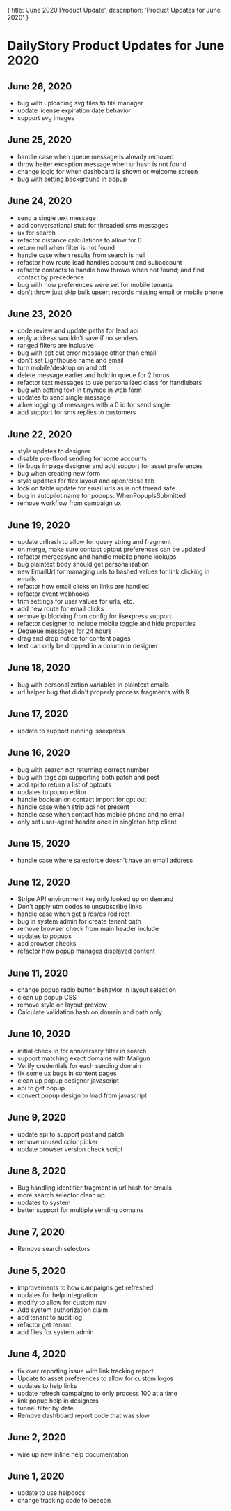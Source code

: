 {
	title: 'June 2020 Product Update',
	description: 'Product Updates for June 2020'
}
# DailyStory Product Updates for June 2020
## June 26, 2020
* bug with uploading svg files to file manager
* update license expiration date behavior
* support svg images

## June 25, 2020
* handle case when queue message is already removed
* throw better exception message when urlhash is not found
* change logic for when dashboard is shown or welcome screen
* bug with setting background in popup

## June 24, 2020
* send a single text message
* add conversational stub for threaded sms messages
* ux for search
* refactor distance calculations to allow for 0
* return null when filter is not found
* handle case when results from search is null
* refactor how route lead handles account and subaccount
* refactor contacts to handle how throws when not found; and find contact by precedence
* bug with how preferences were set for mobile tenants
* don't throw just skip bulk upsert records missing email or mobile phone

## June 23, 2020
* code review and update paths for lead api
* reply address wouldn't save if no senders
* ranged filters are inclusive
* bug with opt out error message other than email
* don't set Lighthouse name and email
* turn mobile/desktop on and off
* delete message earlier and hold in queue for 2 horus
* refactor text messages to use personalized class for handlebars
* bug wth setting text in tinymce in web form
* updates to send single message
* allow logging of messages with a 0 id for send single
* add support for sms replies to customers

## June 22, 2020
* style updates to designer
* disable pre-flood sending for some accounts
* fix bugs in page designer and add support for asset preferences
* bug when creating new form
* style updates for flex layout and open/close tab
* lock on table update for email urls as is not thread safe
* bug in autopilot name for popups: WhenPopupIsSubmitted
* remove workflow from campaign ux

## June 19, 2020
* update urlhash to allow for query string and fragment
* on merge, make sure contact optout preferences can be updated
* refactor mergeasync and handle mobile phone lookups
* bug plaintext body should get personalization
* new EmailUrl for managing urls to hashed values for link clicking in emails
* refactor how email clicks on links are handled
* refactor event webhooks
* trim settings for user values for urls, etc.
* add new route for email clicks
* remove ip blocking from config for iisexpress support
* refactor designer to include mobile toggle and hide properties
* Dequeue messages for 24 hours
* drag and drop notice for content pages
* text can only be dropped in a column in designer

## June 18, 2020
* bug with personalization variables in plaintext emails
* url helper bug that didn't properly process fragments with &

## June 17, 2020
* update to support running issexpress

## June 16, 2020
* bug with search not returning correct number 
* bug with tags api supporting both patch and post
* add api to return a list of optouts
* updates to popup editor
* handle boolean on contact import for opt out
* handle case when strip api not present
* handle case when contact has mobile phone and no email
* only set user-agent header once in singleton http client

## June 15, 2020
* handle case where salesforce doesn't have an email address

## June 12, 2020
* Stripe API environment key only looked up on demand
* Don't apply utm codes to unsubscribe links
* handle case when get a /ds/ds redirect
* bug in system admin for create tenant path
* remove browser check from main header include
* updates to popups
* add browser checks
* refactor how popup manages displayed content

## June 11, 2020
* change popup radio button behavior in layout selection
* clean up popup CSS
* remove style on layout preview
* Calculate validation hash on domain and path only

## June 10, 2020
* initial check in for anniversary filter in search
* support matching exact domains with Mailgun
* Verify credentials for each sending domain
* fix some ux bugs in content pages
* clean up popup designer javascript
* api to get popup
* convert popup design to load from javascript

## June 9, 2020
* update api to support post and patch
* remove unused color picker
* update browser version check script

## June 8, 2020
* Bug handling identifier fragment in url hash for emails
* more search selector clean up
* updates to system
* better support for multiple sending domains

## June 7, 2020
* Remove search selectors

## June 5, 2020
* improvements to how campaigns get refreshed
* updates for help integration
* modify to allow for custom nav
* Add system authorization claim
* add tenant to audit log
* refactor get tenant
* add files for system admin

## June 4, 2020
* fix over reporting issue with link tracking report
* Update to asset preferences to allow for custom logos
* updates to help links
* update refresh campaigns to only process 100 at a time
* link popup help in designers
* funnel filter by date
* Remove dashboard report code that was slow

## June 2, 2020
* wire up new inline help documentation

## June 1, 2020
* update to use helpdocs
* change tracking code to beacon
